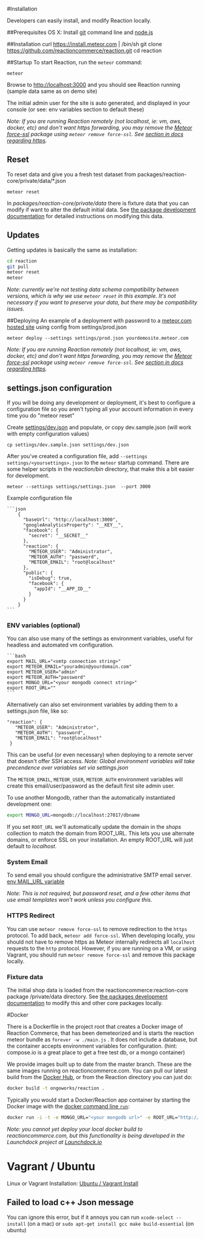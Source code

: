 #Installation

Developers can easily install, and modify Reaction locally.

##Prerequisites
OS X: Install [git](https://github.com/blog/1510-installing-git-from-github-for-mac) command line and [node.js](http://nodejs.org/)

##Installation
    curl https://install.meteor.com | /bin/sh
    git clone https://github.com/reactioncommerce/reaction.git
    cd reaction	


##Startup
To start Reaction, run the `meteor` command:

	meteor

Browse to [http://localhost:3000](http://localhost:3000) and you should see Reaction running (sample data same as on demo site)

The initial admin user for the site is auto generated, and displayed in your console (or see: env variables section to default these)

*Note: If you are running Reaction remotely (not localhost, ie: vm, aws, docker, etc) and don't want https forwarding, you may remove the [Meteor force-ssl](https://atmospherejs.com/meteor/force-ssl) package using `meteor remove force-ssl`. See [section in docs regarding https](https://github.com/reactioncommerce/reaction-core/blob/master/docs/installation.md#https).*

## Reset
To reset data and give you a fresh test dataset from packages/reaction-core/private/data/*.json

	meteor reset

In *packages/reaction-core/private/data* there is fixture data that you can modify if want to alter the default initial data. See [the package development documentation](https://github.com/reactioncommerce/reaction-core/blob/master/docs/packages.md) for detailed instructions on modifying this data.	

## Updates
Getting updates is basically the same as installation:

```bash
cd reaction
git pull
meteor reset
meteor
```

*Note: currently we're not testing data schema compatibility between versions, which is why we use `meteor reset` in this example. It's not necessary if you want to preserve your data, but there may be compatibility issues.*

##Deploying
An example of a deployment with password to a [meteor.com hosted site](http://docs.meteor.com/#deploying) using config from settings/prod.json

	meteor deploy --settings settings/prod.json yourdemosite.meteor.com

*Note: If you are running Reaction remotely (not localhost, ie: vm, aws, docker, etc) and don't want https forwarding, you may remove the [Meteor force-ssl](https://atmospherejs.com/meteor/force-ssl) package using `meteor remove force-ssl`. See [section in docs regarding https](https://github.com/reactioncommerce/reaction-core/blob/master/docs/installation.md#https).*


## settings.json configuration
If you will be doing any development or deployment, it's best to configure a configuration file so you aren't typing all your account information in every time you do "meteor reset"

Create [settings/dev.json](https://github.com/reactioncommerce/reaction/blob/master/settings/dev.sample.json) and populate, or copy dev.sample.json (will work with empty configuration values)

	cp settings/dev.sample.json settings/dev.json

After you've created a configuration file, add `--settings settings/<yoursettings>.json` to the `meteor` startup command. There are some helper scripts in the *reaction/bin* directory, that make this a bit easier for development.


	meteor --settings settings/settings.json  --port 3000


Example configuration file

	```json
		{
		  "baseUrl": "http://localhost:3000",
		  "googleAnalyticsProperty": "__KEY__",
		  "facebook": {
		    "secret": "__SECRET__"
		  },
		  "reaction": {
		    "METEOR_USER": "Administrator",
		    "METEOR_AUTH": "password",
		    "METEOR_EMAIL": "root@localhost"
		  },
		  "public": {
		    "isDebug": true,
		    "facebook": {
		      "appId": "__APP_ID__"
		    }
		  }
		}
	```

### ENV variables (optional)

You can also use many of the settings as environment variables, useful for headless and automated vm configuration.

	```bash
	export MAIL_URL="<smtp connection string>"
	export METEOR_EMAIL="youradmin@yourdomain.com" 
	export METEOR_USER="admin"
	export METEOR_AUTH="password"
	export MONGO_URL="<your mongodb connect string>"
	export ROOT_URL=""
	```

Alternatively can also set environment variables by adding them to a settings.json file, like so:

```
"reaction": {
   "METEOR_USER": "Administrator",
   "METEOR_AUTH": "password",
   "METEOR_EMAIL": "root@localhost"
 }
```

This can be useful (or even necessary) when deploying to a remote server that doesn't offer SSH access. *Note: Global environment variables will take precendence over variables set via settings.json*

The `METEOR_EMAIL`, `METEOR_USER`, `METEOR_AUTH` environment variables will create this email/user/password as the default first site admin user.

To use another Mongodb, rather than the automatically instantiated development one:

```bash
export MONGO_URL=mongodb://localhost:27017/dbname
```

If you set ```ROOT_URL``` we'll automatically update the domain in the *shops* collection to match the domain from ROOT_URL. This lets you use alternate domains, or enforce SSL on your installation.  An empty ROOT_URL will just default to *localhost*.


### System Email
To send email you should configure the administrative SMTP email server. [env MAIL_URL variable](http://docs.meteor.com/#email_send)

*Note: This is not required, but password reset, and a few other items that use email templates won't work unless you configure this.*

### HTTPS Redirect
You can use `meteor remove force-ssl` to remove redirection to the `https` protocol.  To add back, `meteor add force-ssl`.  When developing locally, you should not have to remove https as Meteor internally redirects all `localhost` requests to the `http` protocol. However, if you are running on a VM, or using Vagrant, you should run `meteor remove force-ssl` and remove this package locally.

### Fixture data
The initial shop data is loaded from the reactioncommerce:reaction-core package /private/data directory. See [the packages development documentation](https://github.com/reactioncommerce/reaction-core/blob/master/docs/packages.md) to modify this and other core packages locally.



#Docker

There is a Dockerfile in the project root that creates a Docker image of Reaction Commerce, that has been demeteorized and is starts the reaction meteor bundle as `forever -w ./main.js` . It does not include a database, but the container accepts environment variables for configuration. (hint: compose.io is a great place to get a free test db, or a mongo container)

We provide images built up to date from the master branch. These are the same images running on reactioncommerce.com. You can pull our latest build from the [Docker Hub](https://registry.hub.docker.com/u/ongoworks/reaction/),  or from the Reaction directory you can just do:

```bash
docker build -t ongoworks/reaction .
```

Typically you would start a Docker/Reaction app container by starting the Docker image with the [docker command line `run`](https://docs.docker.com/reference/commandline/cli/#run):

```bash
docker run -i -t -e MONGO_URL="<your mongodb url>" -e ROOT_URL="http://localhost" -e PORT="8080" -p ::8080 -d ongoworks/reaction
```

*Note: you cannot yet deploy your local docker build to reactioncommerce.com, but this functionality is being developed in the Launchdock project at [Launchdock.io](http://launchdock.io/)* 


# Vagrant / Ubuntu

Linux or Vagrant Installation: [Ubuntu / Vagrant Install](https://github.com/reactioncommerce/reaction-core/blob/master/docs/vagrant.md)

## Failed to load c++ Json message

You can ignore this error, but if it annoys you can run
```xcode-select --install``` (on a mac) or ```sudo apt-get install gcc make build-essential``` (on ubuntu)
